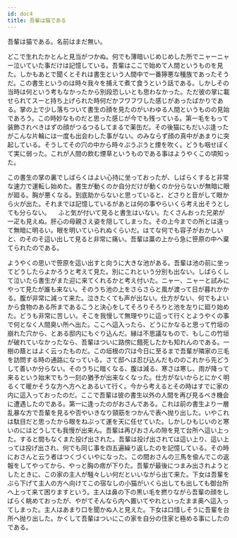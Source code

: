```yaml
---
id: doc4
title: 吾輩は猫である
---
```


吾輩は猫である。名前はまだ無い。

どこで生れたかとんと見当がつかぬ。何でも薄暗いじめじめした所でニャーニャー泣いていた事だけは記憶している。吾輩はここで始めて人間というものを見た。しかもあとで聞くとそれは書生という人間中で一番獰悪な種族であったそうだ。この書生というのは時々我々を捕えて煮て食うという話である。しかしその当時は何という考もなかったから別段恐しいとも思わなかった。ただ彼の掌に載せられてスーと持ち上げられた時何だかフワフワした感じがあったばかりである。掌の上で少し落ちついて書生の顔を見たのがいわゆる人間というものの見始であろう。この時妙なものだと思った感じが今でも残っている。第一毛をもって装飾されべきはずの顔がつるつるしてまるで薬缶だ。その後猫にもだいぶ逢ったがこんな片輪には一度も出会わした事がない。のみならず顔の真中があまりに突起している。そうしてその穴の中から時々ぷうぷうと煙を吹く。どうも咽せぽくて実に弱った。これが人間の飲む煙草というものである事はようやくこの頃知った。

この書生の掌の裏でしばらくはよい心持に坐っておったが、しばらくすると非常な速力で運転し始めた。書生が動くのか自分だけが動くのか分らないが無暗に眼が廻る。胸が悪くなる。到底助からないと思っていると、どさりと音がして眼から火が出た。それまでは記憶しているがあとは何の事やらいくら考え出そうとしても分らない。
　ふと気が付いて見ると書生はいない。たくさんおった兄弟が一疋も見えぬ。肝心の母親さえ姿を隠してしまった。その上今までの所とは違って無暗に明るい。眼を明いていられぬくらいだ。はてな何でも容子がおかしいと、のそのそ這い出して見ると非常に痛い。吾輩は藁の上から急に笹原の中へ棄てられたのである。

ようやくの思いで笹原を這い出すと向うに大きな池がある。吾輩は池の前に坐ってどうしたらよかろうと考えて見た。別にこれという分別も出ない。しばらくして泣いたら書生がまた迎に来てくれるかと考え付いた。ニャー、ニャーと試みにやって見たが誰も来ない。そのうち池の上をさらさらと風が渡って日が暮れかかる。腹が非常に減って来た。泣きたくても声が出ない。仕方がない、何でもよいから食物のある所まであるこうと決心をしてそろりそろりと池を左りに廻り始めた。どうも非常に苦しい。そこを我慢して無理やりに這って行くとようやくの事で何となく人間臭い所へ出た。ここへ這入ったら、どうにかなると思って竹垣の崩れた穴から、とある邸内にもぐり込んだ。縁は不思議なもので、もしこの竹垣が破れていなかったなら、吾輩はついに路傍に餓死したかも知れんのである。一樹の蔭とはよく云ったものだ。この垣根の穴は今日に至るまで吾輩が隣家の三毛を訪問する時の通路になっている。さて邸へは忍び込んだもののこれから先どうして善いか分らない。そのうちに暗くなる、腹は減る、寒さは寒し、雨が降って来るという始末でもう一刻の猶予が出来なくなった。仕方がないからとにかく明るくて暖かそうな方へ方へとあるいて行く。今から考えるとその時はすでに家の内に這入っておったのだ。ここで吾輩は彼の書生以外の人間を再び見るべき機会に遭遇したのである。第一に逢ったのがおさんである。これは前の書生より一層乱暴な方で吾輩を見るや否やいきなり頸筋をつかんで表へ抛り出した。いやこれは駄目だと思ったから眼をねぶって運を天に任せていた。しかしひもじいのと寒いのにはどうしても我慢が出来ん。吾輩は再びおさんの隙を見て台所へ這い上った。すると間もなくまた投げ出された。吾輩は投げ出されては這い上り、這い上っては投げ出され、何でも同じ事を四五遍繰り返したのを記憶している。その時におさんと云う者はつくづくいやになった。この間おさんの三馬を偸んでこの返報をしてやってから、やっと胸の痞が下りた。吾輩が最後につまみ出されようとしたときに、この家の主人が騒々しい何だといいながら出て来た。下女は吾輩をぶら下げて主人の方へ向けてこの宿なしの小猫がいくら出しても出しても御台所へ上って来て困りますという。主人は鼻の下の黒い毛を撚りながら吾輩の顔をしばらく眺めておったが、やがてそんなら内へ置いてやれといったまま奥へ這入ってしまった。主人はあまり口を聞かぬ人と見えた。下女は口惜しそうに吾輩を台所へ抛り出した。かくして吾輩はついにこの家を自分の住家と極める事にしたのである。
